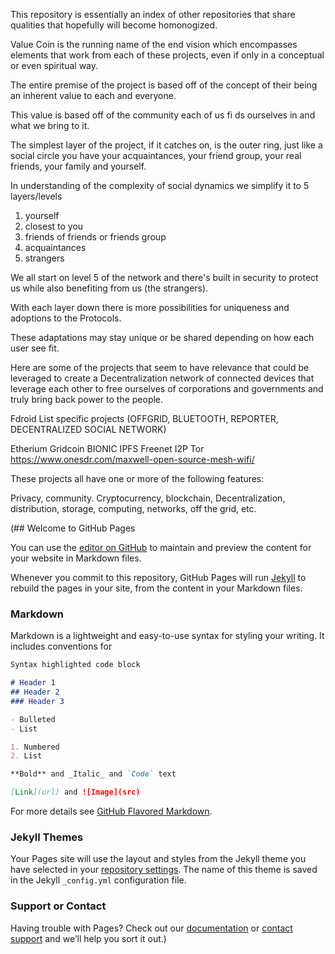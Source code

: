 This repository is essentially an index of other repositories that share qualities that hopefully will become homonogized.

Value Coin is the running name of the end vision which encompasses elements that work from each of these projects, even if only in a conceptual or even spiritual way.

The entire premise of the project is based off of the concept of their being an inherent value to each and everyone.

This value is based off of the community each of us fi ds ourselves in and what we bring to it.

The simplest layer of the project, if it catches on, is the outer ring, just like a social circle you have your acquaintances, your friend group, your real friends, your family and yourself. 

In understanding of the complexity of social dynamics we simplify it to 5 layers/levels

1) yourself
2) closest to you
3) friends of friends or friends group
4) acquaintances 
5) strangers


We all start on level 5 of the network and there's built in security to protect us while also benefiting from us (the strangers).

With each layer down there is more possibilities for uniqueness and adoptions to the Protocols.

These adaptations may stay unique or be shared depending on how each user see fit. 

Here are some of the projects that seem to have relevance that could be leveraged to create a Decentralization network of connected devices that leverage each other to free ourselves of corporations and governments and truly bring back power to the people. 

Fdroid
 List specific projects (OFFGRID, BLUETOOTH, REPORTER, DECENTRALIZED SOCIAL NETWORK)

Etherium 
Gridcoin
BIONIC
IPFS
Freenet 
I2P
Tor
https://www.onesdr.com/maxwell-open-source-mesh-wifi/

These projects all have one or more of the following features:

Privacy, community. Cryptocurrency, blockchain, Decentralization, distribution, storage, computing, networks, off the grid, etc.































(## Welcome to GitHub Pages

You can use the [editor on GitHub](https://github.com/WestCope/The-Open-Source-Project/edit/master/README.md) to maintain and preview the content for your website in Markdown files.

Whenever you commit to this repository, GitHub Pages will run [Jekyll](https://jekyllrb.com/) to rebuild the pages in your site, from the content in your Markdown files.

### Markdown

Markdown is a lightweight and easy-to-use syntax for styling your writing. It includes conventions for

```markdown
Syntax highlighted code block

# Header 1
## Header 2
### Header 3

- Bulleted
- List

1. Numbered
2. List

**Bold** and _Italic_ and `Code` text

[Link](url) and ![Image](src)
```

For more details see [GitHub Flavored Markdown](https://guides.github.com/features/mastering-markdown/).

### Jekyll Themes

Your Pages site will use the layout and styles from the Jekyll theme you have selected in your [repository settings](https://github.com/WestCope/The-Open-Source-Project/settings). The name of this theme is saved in the Jekyll `_config.yml` configuration file.

### Support or Contact

Having trouble with Pages? Check out our [documentation](https://help.github.com/categories/github-pages-basics/) or [contact support](https://github.com/contact) and we’ll help you sort it out.)

